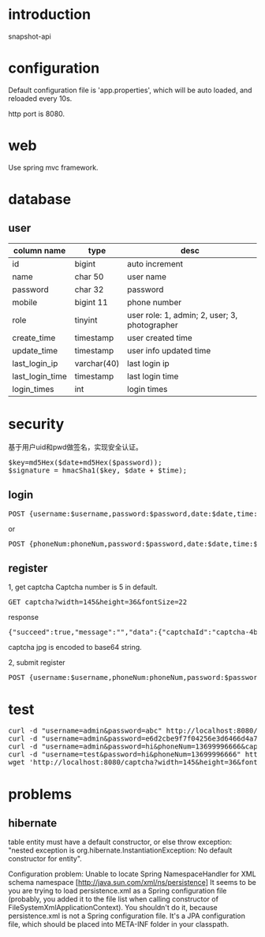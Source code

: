 # introduction
snapshot-api

# configuration
Default configuration file is 'app.properties', which will be auto loaded, and reloaded every 10s.

http port is 8080.
# web
Use spring mvc framework.

# database
## user

| column name  | type     |desc          |
| ------------ | -------- | ------------ |
| id           | bigint   | auto increment   |
| name         | char 50  | user name        |
| password     | char 32  | password         |
| mobile       | bigint 11| phone number     |
| role         | tinyint  | user role: 1, admin; 2, user; 3, photographer |
| create_time  | timestamp | user created time |
| update_time  | timestamp | user info updated time |
| last_login_ip | varchar(40) | last login ip |
| last_login_time | timestamp | last login time |
| login_times  | int      | login times      |

# security
基于用户uid和pwd做签名，实现安全认证。

<pre>
$key=md5Hex($date+md5Hex($password));
$signature = hmacSha1($key, $date + $time);
</pre>

## login

<pre>POST {username:$username,password:$password,date:$date,time:$time,sig:$sig}</pre>
or

<pre>POST {phoneNum:phoneNum,password:$password,date:$date,time:$time,sig:$sig}</pre>
## register
1, get captcha
Captcha number is 5 in default.

<pre>GET captcha?width=145&height=36&fontSize=22</pre>
response
<pre>{"succeed":true,"message":"","data":{"captchaId":"captcha-4b2ed8e7-36e3-437d-9672-2a116acab0bd","captcha":"/9j/4AAQSkZJRgABAgAA.."}}</pre>
captcha jpg is encoded to base64 string.

2, submit register

<pre>POST {username:$username,phoneNum:phoneNum,password:$password,$captchaId:$captchaId,$captcha:$captcha}</pre>

# test

<pre>
curl -d "username=admin&password=abc" http://localhost:8080/user/login
curl -d "username=admin&password=e6d2cbe9f7f04256e3d6466d4a770990" http://localhost:8080/user/login
curl -d "username=admin&password=hi&phoneNum=13699996666&captcha=9yu8" http://localhost:8080/user/register
curl -d "username=test&password=hi&phoneNum=13699996666" http://localhost:8080/user/register
wget 'http://localhost:8080/captcha?width=145&height=36&fontSize=22'
</pre>

# problems
## hibernate
table entity must have a default constructor, or else throw exception: "nested exception is org.hibernate.InstantiationException: No default constructor for entity".

Configuration problem: Unable to locate Spring NamespaceHandler for XML schema namespace [http://java.sun.com/xml/ns/persistence]
It seems to be you are trying to load persistence.xml as a Spring configuration file (probably, you added it to the file list when calling constructor of FileSystemXmlApplicationContext). You shouldn't do it, because persistence.xml is not a Spring configuration file.
It's a JPA configuration file, which should be placed into META-INF folder in your classpath.

